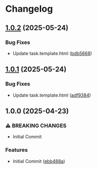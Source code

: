 # Changelog

## [1.0.2](https://github.com/TigerC10/gocd-powershell-task-plugin/compare/v1.0.1...v1.0.2) (2025-05-24)


### Bug Fixes

* Update task.template.html ([bdb5668](https://github.com/TigerC10/gocd-powershell-task-plugin/commit/bdb56686e15b84cab1d3c1882c04ac81dab4b72b))

## [1.0.1](https://github.com/TigerC10/gocd-powershell-task-plugin/compare/v1.0.0...v1.0.1) (2025-05-24)


### Bug Fixes

* Update task.template.html ([adf9384](https://github.com/TigerC10/gocd-powershell-task-plugin/commit/adf938414da9aa57a653ad7c2c04f3086f3d586e))

## 1.0.0 (2025-04-23)


### ⚠ BREAKING CHANGES

* Initial Commit

### Features

* Initial Commit ([ebb488a](https://github.com/TigerC10/gocd-powershell-task-plugin/commit/ebb488a9562c050f09f4e3de02f9b9401d96bf80))
